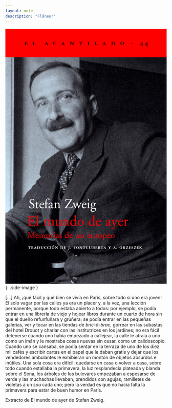 ```yaml
---
layout: note
description: "Flâneur"
---
```


![El mundo de ayer de Stefan Zweig][1]
{: .side-image }

[...] Ah, ¡qué fácil y qué bien se vivía en París, sobre todo si uno era joven! El
solo vagar por las calles ya era un placer y, a la vez, una lección permanente,
porque todo estaba abierto a todos: por ejemplo, se podía entrar en una
librería de viejo y hojear libros durante un cuarto de hora sin que el dueño
refunfuñara y gruñera; se podía entrar en las pequeñas galerías, ver y tocar en
las tiendas de *bric-à-brac*, gorrear en las subastas del hotel Drouot y charlar
con las institutrices en los jardines; no era fácil detenerse cuando uno había
empezado a callejear, la calle le atraía a uno como un imán y le mostraba cosas
nuevas sin cesar, como un calidoscopio. Cuando uno se cansaba, se podía sentar
en la terraza de uno de los diez mil cafés y escribir cartas en el papel que le
daban gratis y dejar que los vendedores ambulantes le exhibieran un montón de
objetos absurdos e inútiles. Una sola cosa era difícil: quedarse en casa o
volver a casa, sobre todo cuando estallaba la primavera, la luz resplandecía
plateada y blanda sobre el Sena, los árboles de los bulevares empezaban a
espesarse de verde y las muchachas llevaban, prendidos con agujas, ramilletes
de violetas a un *sou* cada uno; pero la verdad es que no hacía falta la
primavera para estar de buen humor en París.

Extracto de El mundo de ayer de Stefan Zweig.


[1]: /assets/images/notes/el-mundo-de-ayer.jpg
